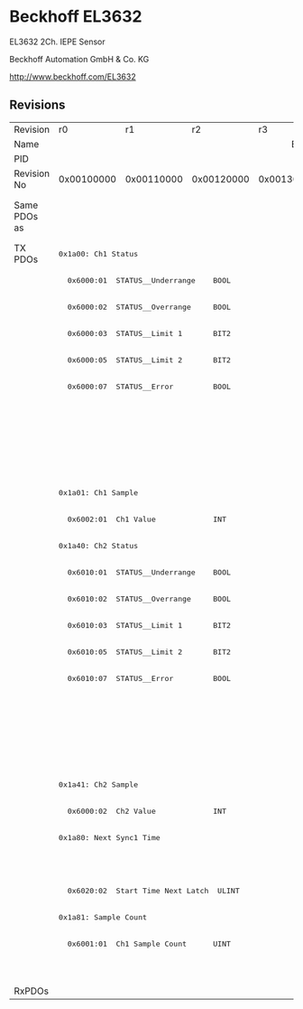 # Beckhoff EL3632

EL3632 2Ch. IEPE Sensor

Beckhoff Automation GmbH & Co. KG

http://www.beckhoff.com/EL3632

## Revisions
<table>
<tr >
<td>Revision</td>
<td>r0</td>
<td>r1</td>
<td>r2</td>
<td>r3</td>
<td>r4</td>
<td>r5</td>
<td>r6</td>
<td>r7</td>
</tr>
<tr >
<td>Name</td>
<td colspan=8 align="center">EL3632 2Ch. IEPE Sensor</td>
</tr>
<tr >
<td>PID</td>
<td colspan=8 align="center">0x0e303052</td>
</tr>
<tr >
<td>Revision No</td>
<td>0x00100000</td>
<td>0x00110000</td>
<td>0x00120000</td>
<td>0x00130000</td>
<td>0x00140000</td>
<td>0x00150000</td>
<td>0x00160000</td>
<td>0x00170000</td>
</tr>
<tr >
<td>Same PDOs as</td>
<td colspan=6 align="center"></td>
<td colspan=2 align="center"><a href="EP3632-0001">EP3632-0001 r0</a><br/><a href="EP3632-0001">EP3632-0001 r1</a><br/><a href="EPP3632-0001">EPP3632-0001 r0</a><br/><a href="EPP3632-0001">EPP3632-0001 r1</a></td>
</tr>
<tr class="txpdo">
<td rowspan=28 valign=top>TX PDOs</td>
<td colspan=8 align="left"><pre>0x1a00: Ch1 Status</pre></td>
<td></td>
</tr>
<tr class="txpdo">
<td colspan=8 align="left"><pre>  0x6000:01  STATUS__Underrange    BOOL</pre></td>
</tr>
<tr class="txpdo">
<td colspan=8 align="left"><pre>  0x6000:02  STATUS__Overrange     BOOL</pre></td>
</tr>
<tr class="txpdo">
<td colspan=8 align="left"><pre>  0x6000:03  STATUS__Limit 1       BIT2</pre></td>
</tr>
<tr class="txpdo">
<td colspan=8 align="left"><pre>  0x6000:05  STATUS__Limit 2       BIT2</pre></td>
</tr>
<tr class="txpdo">
<td colspan=8 align="left"><pre>  0x6000:07  STATUS__Error         BOOL</pre></td>
</tr>
<tr class="txpdo">
<td colspan=6 align="left"><pre></pre></td>
<td colspan=2 align="left"><pre>  0x6000:0e  STATUS__Sync error    BOOL</pre></td>
</tr>
<tr class="txpdo">
<td colspan=6 align="left"><pre></pre></td>
<td colspan=2 align="left"><pre>  0x6000:0f  STATUS__TxPDO State   BOOL</pre></td>
</tr>
<tr class="txpdo">
<td colspan=6 align="left"><pre></pre></td>
<td colspan=2 align="left"><pre>  0x6000:10  STATUS__TxPDO Toggle  BOOL</pre></td>
</tr>
<tr class="txpdo">
<td colspan=8 align="left"><pre>0x1a01: Ch1 Sample</pre></td>
</tr>
<tr class="txpdo">
<td colspan=8 align="left"><pre>  0x6002:01  Ch1 Value             INT</pre></td>
</tr>
<tr class="txpdo">
<td colspan=8 align="left"><pre>0x1a40: Ch2 Status</pre></td>
</tr>
<tr class="txpdo">
<td colspan=8 align="left"><pre>  0x6010:01  STATUS__Underrange    BOOL</pre></td>
</tr>
<tr class="txpdo">
<td colspan=8 align="left"><pre>  0x6010:02  STATUS__Overrange     BOOL</pre></td>
</tr>
<tr class="txpdo">
<td colspan=8 align="left"><pre>  0x6010:03  STATUS__Limit 1       BIT2</pre></td>
</tr>
<tr class="txpdo">
<td colspan=8 align="left"><pre>  0x6010:05  STATUS__Limit 2       BIT2</pre></td>
</tr>
<tr class="txpdo">
<td colspan=8 align="left"><pre>  0x6010:07  STATUS__Error         BOOL</pre></td>
</tr>
<tr class="txpdo">
<td colspan=6 align="left"><pre></pre></td>
<td colspan=2 align="left"><pre>  0x6010:0e  STATUS__Sync error    BOOL</pre></td>
</tr>
<tr class="txpdo">
<td colspan=6 align="left"><pre></pre></td>
<td colspan=2 align="left"><pre>  0x6010:0f  STATUS__TxPDO State   BOOL</pre></td>
</tr>
<tr class="txpdo">
<td colspan=6 align="left"><pre></pre></td>
<td colspan=2 align="left"><pre>  0x6010:10  STATUS__TxPDO Toggle  BOOL</pre></td>
</tr>
<tr class="txpdo">
<td colspan=8 align="left"><pre>0x1a41: Ch2 Sample</pre></td>
</tr>
<tr class="txpdo">
<td colspan=8 align="left"><pre>  0x6000:02  Ch2 Value             INT</pre></td>
</tr>
<tr class="txpdo">
<td colspan=6 align="left"><pre>0x1a80: Next Sync1 Time</pre></td>
<td colspan=2 align="left"><pre>0x1a80: NextSync1Time</pre></td>
</tr>
<tr class="txpdo">
<td colspan=6 align="left"><pre></pre></td>
<td colspan=2 align="left"><pre>  0x6020:01  StartTimeNextLatch    ULINT</pre></td>
</tr>
<tr class="txpdo">
<td colspan=6 align="left"><pre>  0x6020:02  Start Time Next Latch  ULINT</pre></td>
<td colspan=2 align="left"><pre></pre></td>
</tr>
<tr class="txpdo">
<td colspan=8 align="left"><pre>0x1a81: Sample Count</pre></td>
</tr>
<tr class="txpdo">
<td colspan=6 align="left"><pre>  0x6001:01  Ch1 Sample Count      UINT</pre></td>
<td colspan=2 align="left"><pre></pre></td>
</tr>
<tr class="txpdo">
<td colspan=6 align="left"><pre></pre></td>
<td colspan=2 align="left"><pre>  0x6021:01  Sample Count          UINT</pre></td>
</tr>
<tr >
<td>RxPDOs</td>
<td colspan=8 align="left"></td>
</tr>
</table>
